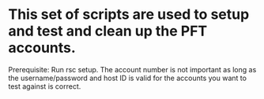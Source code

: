# This set of scripts are used to setup and test and clean up the PFT accounts.

Prerequisite:
Run rsc setup.
The account number is not important as long as the username/password and host ID is valid for the accounts you
want to test against is correct. 

